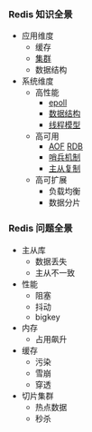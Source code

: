 ### Redis 知识全景
- 应用维度
  - 缓存
  - [集群](./cluster.md)
  - 数据结构
- 系统维度
  - 高性能
    - [epoll](./io-model.md)
    - [数据结构](./data-type.md)
    - [线程模型](thread-model.md)
  - 高可用
    - [AOF](./aof.md) [RDB](./rdb.md)
    - [哨兵机制](./sentinel.md)
    - [主从复制](./replica.md)
  - 高可扩展
    - 负载均衡
    - 数据分片


### Redis 问题全景

- 主从库
  - 数据丢失
  - 主从不一致
- 性能
  - 阻塞
  - 抖动
  - bigkey
- 内存
  - 占用飙升
- 缓存
  - 污染
  - 雪崩
  - 穿透
- 切片集群
  - 热点数据
  - 秒杀
